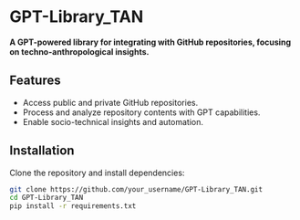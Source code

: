 # GPT-Library_TAN
**A GPT-powered library for integrating with GitHub repositories, focusing on techno-anthropological insights.**

## Features
- Access public and private GitHub repositories.
- Process and analyze repository contents with GPT capabilities.
- Enable socio-technical insights and automation.

## Installation
Clone the repository and install dependencies:
```bash
git clone https://github.com/your_username/GPT-Library_TAN.git
cd GPT-Library_TAN
pip install -r requirements.txt
